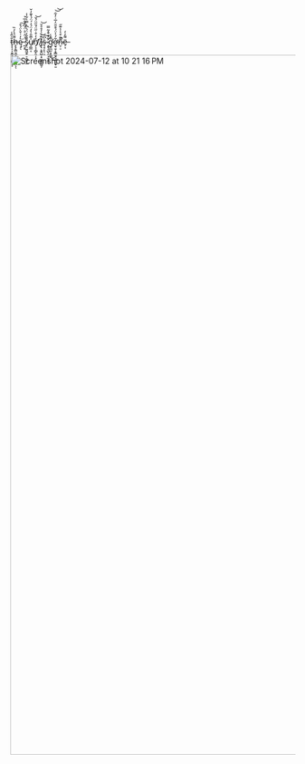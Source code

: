 t̵̨̨͎͎̮̼̗̜̟̮̬̗͕̄̍̋̾h̶̨̢̨̳̱̼̣̟̤͓̫̼̭͌̔̀̓̏ͅͅę̷̘̖͛̓͗̌̀̈́͒͘͠ ̵̰͕̥̈́̈́͐̇̈́͆̒̐̅͐s̷̡̤̫̱͖̭̜̠̭͚̗̼̄͊̌̓̈́̀͆̀̿͗͋̾u̸̧̺̲͔͐̅̄̂̔̒̈́̒́̈́̔͊̓̌n̸̡̛͕̗̻̙͈̦͓̒̓͒̇̋̈́̆̋̈́̌͝ ̸̗͗͗͘͝i̴̡̢͕̱̭̺̣͙̫̼̪͖̮̦͒͑̍̓̊̊̆͝s̵͉̝̦̙̹͓̍͆͠ ̷̧̢̨̛̺̖͈͎̫̦̭͋͒̌̽͂̿ͅg̵̛̯̪̰͕͓͚̅͊̾͜͜ơ̶̫͉̱̩͓͇̫͉̘̟̣͈̟̱͋́̾̈́͒̆̆̓̅͗̓͋͝͝n̷̤̹̠͊͊͒͛̇̾͊̋̚ë̶̗͔͌̓̒

<img width="1237" alt="Screenshot 2024-07-12 at 10 21 16 PM" src="https://github.com/user-attachments/assets/370f3cb0-52a5-48fd-93b7-7901a4643276">
